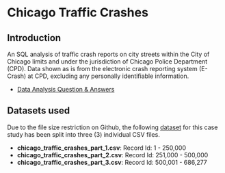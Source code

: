 # Chicago Traffic Crashes

## Introduction
An SQL analysis of traffic crash reports on city streets within the City of Chicago limits and under the jurisdiction of Chicago Police Department (CPD). Data shown as is from the electronic crash reporting system (E-Crash) at CPD, excluding any personally identifiable information. 

* [Data Analysis Question & Answers](https://github.com/Amanshukla712/SQL_ChicagoCrash/blob/main/QUESTIONS_AND_ANSWERS.md)


## Datasets used
Due to the file size restriction on Github, the following [dataset](https://drive.google.com/drive/folders/1PeDCWuUJP3TDU7_18mE8fRJmbse325Fk?usp=sharing) for this case study has been split into three (3) individual CSV files.
- <strong>chicago_traffic_crashes_part_1.csv</strong>: Record Id: 1 - 250,000
- <strong>chicago_traffic_crashes_part_2.csv</strong>: Record Id: 251,000 - 500,000
- <strong>chicago_traffic_crashes_part_3.csv</strong>: Record Id: 500,001 - 686,277

